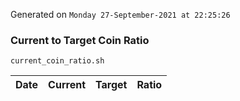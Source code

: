 Generated on `Monday 27-September-2021 at 22:25:26`

### Current to Target Coin Ratio
`current_coin_ratio.sh`

Date|Current|Target|Ratio
---|---|---|---
